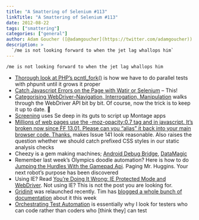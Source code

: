 ```yaml
---
title: "A Smattering of Selenium #113"
linkTitle: "A Smattering of Selenium #113"
date: 2012-08-22
tags: ["smattering"]
categories: ["general"]
author: Adam Goucher ([@adamgoucher](https://twitter.com/adamgoucher))
description: >
  `/me is not looking forward to when the jet lag whallops him`
---
```


`/me is not looking forward to when the jet lag whallops him`

*   [Thorough look at PHP’s pcntl\_fork()](https://sites.google.com/a/van-steenbeek.net/archive/php_pcntl_fork?q=php_pcntl_fork) is how we have to do parallel tests with phpunit until it grows it proper
*   [Catch Javascript Errors on the Page with Watir or Selenium](http://filipin.eu/catch-javascript-errors-on-the-page-with-watir-or-selenium/) – This!
*   [Categorising WebDriver–Navigation, Interrogation, Manipulation](http://seleniumsimplified.com/?p=339) walks through the WebDriver API bit by bit. Of course, now the trick is to keep it up to date. 🙂
*   [Screening](https://github.com/montagejs/screening) uses Se deep in its guts to script up Montage apps
*   [Millions of web pages use the -moz-opacity:0.7 tag and in javascript. It’s broken now since FF 13.01. Please can you “alias” it back into your main browser code. Thanks.](https://bugzilla.mozilla.org/show_bug.cgi?id=765645) makes Issue 141 look reasonable. Also raises the question whether we should catch prefixed CSS styles in our static analysis checks
*   Cheezy is a gem making machines; [Android Debug Bridge](https://github.com/cheezy/ADB), [DataMagic](https://github.com/cheezy/data_magic)
*   Remember last week’s Olympics doodle automation? Here is how to do [Jumping the Hurdles With the Gamepad Api](http://www.html5rocks.com/en/tutorials/doodles/gamepad/). Paging Mr. Huggins. Your next robot’s purpose has been discovered
*   Using IE? Read [You’re Doing It Wrong: IE Protected Mode and WebDriver](http://jimevansmusic.blogspot.ca/2012/08/youre-doing-it-wrong-protected-mode-and.html). Not using IE? This is not the post you are looking for.
*   [Gridinit](http://gridinit.com) was relaunched recently. Tim has [blogged a whole bunch of documentation](http://90kts.com) about it this week
*   [Orchestrating Test Automation](http://angryweasel.com/blog/?p=496) is essentially why I look for testers who can code rather than coders who \[think they\] can test